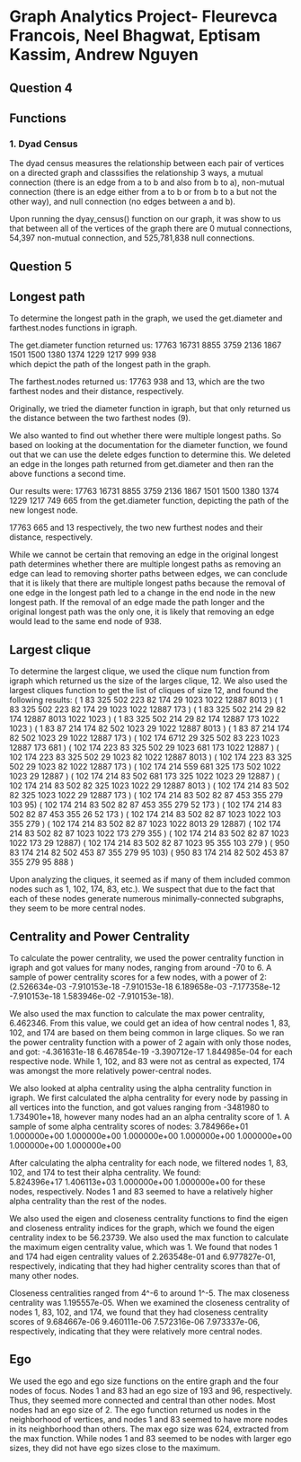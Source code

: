 # Graph Analytics Project- Fleurevca Francois, Neel Bhagwat, Eptisam Kassim, Andrew Nguyen

## Question 4
## Functions
### 1. Dyad Census
The dyad census measures the relationship between each pair of vertices on a directed graph and classsifies the relationship 3 ways, a mutual connection (there is an edge from a to b and also from b to a), non-mutual connection (there is an edge either from a to b or from b to a but not the other way), and null connection (no edges between a and b).

Upon running the dyay_census() function on our graph, it was show to us that between all of the vertices of the graph there are 0 mutual connections, 54,397 non-mutual connection, and 525,781,838 null connections.



## Question 5
## Longest path
To determine the longest path in the graph, we used the get.diameter and farthest.nodes functions in igraph.

The get.diameter function returned us: 17763 16731 8855  3759  2136  1867  1501  1500  1380  1374  1229  1217  999   938  
which depict the path of the longest path in the graph. 

The farthest.nodes returned us: 17763 938 and  13, which are the two farthest nodes and their distance, respectively. 

Originally, we tried the diameter function in igraph, but that only returned us the distance between the two farthest nodes (9). 

We also wanted to find out whether there were multiple longest paths. So based on looking at the documentation for the diameter function, we found out that we can use the delete edges function to determine this. We deleted an edge in the longes path returned from get.diameter and then ran the above functions a second time.  

Our results were: 
17763 16731 8855  3759  2136  1867  1501  1500  1380  1374  1229  1217  749   665  from the get.diameter function, depicting the path of the new longest node. 

17763 665 and 13 respectively, the two new furthest nodes and their distance, respectively. 

While we cannot be certain that removing an edge in the original longest path determines whether there are multiple longest paths as removing an edge can lead to removing shorter paths between edges, we can conclude that it is likely that there are multiple longest paths because the removal of one edge in the longest path led to a change in the end node in the new longest path. If the removal of an edge made the path longer and the original longest path was the only one, it is likely that removing an edge would lead to the same end node of 938. 

## Largest clique
To determine the largest clique, we used the clique num function from igraph which returned us the size of the larges clique, 12. We also used the largest cliques function to get the list of cliques of size 12, and found the following results: 
( 1     83    325   502   223   82    174   29    1023  1022  12887 8013 )
( 1     83    325   502   223   82    174   29    1023  1022  12887 173 )
( 1     83    325   502   214   29    82    174   12887 8013  1022  1023 )
( 1     83    325   502   214   29    82    174   12887 173   1022  1023 )
( 1     83    87    214   174   82    502   1023  29    1022  12887 8013 )
( 1     83    87    214   174   82    502   1023  29    1022  12887 173 )
( 102   174   6712  29    325   502   83    223   1023  12887 173   681  )
( 102   174   223   83    325   502   29    1023  681   173   1022  12887 )
( 102   174   223   83    325   502   29    1023  82    1022  12887 8013 )
( 102   174   223   83    325   502   29    1023  82    1022  12887 173 )
( 102   174   214   559   681   325   173   502   1022  1023  29    12887 )
( 102   174   214   83    502   681   173   325   1022  1023  29    12887 )
( 102   174   214   83    502   82    325   1023  1022  29    12887 8013 )
( 102   174   214   83    502   82    325   1023  1022  29    12887 173 )
( 102 174 214 83  502 82  87  453 355 279 103 95)
( 102 174 214 83  502 82  87  453 355 279 52  173 )
( 102 174 214 83  502 82  87  453 355 26  52  173 )
( 102  174  214  83   502  82   87   1023 1022 103  355  279 )
( 102   174   214   83    502   82    87    1023  1022  8013  29    12887)
( 102  174  214  83   502  82   87   1023 1022 173  279  355 )
( 102   174   214   83    502   82    87    1023  1022  173   29    12887)
( 102  174  214  83   502  82   87   1023 95   355  103  279 )
( 950 83  174 214 82  502 453 87  355 279 95  103)
( 950 83  174 214 82  502 453 87  355 279 95  888 )

Upon analyzing the cliques, it seemed as if many of them included common nodes such as 1, 102, 174, 83, etc.). We suspect that due to the fact that each of these nodes generate numerous minimally-connected subgraphs, they seem to be more central nodes.

## Centrality and Power Centrality
To calculate the power centrality, we used the power centrality function in igraph and got values for many nodes, ranging from around -70 to 6. A sample of power centrality scores for a few nodes, with a power of 2: (2.526634e-03 -7.910153e-18 -7.910153e-18  6.189658e-03 -7.177358e-12 -7.910153e-18  1.583946e-02 -7.910153e-18). 
 
We also used the max function to calculate the max power centrality, 6.462346. From this value, we could get an idea of how central nodes 1, 83, 102, and 174 are based on them being common in large cliques. So we ran the power centrality function with a power of 2 again with only those nodes, and got: -4.361631e-18  6.467854e-19 -3.390712e-17  1.844985e-04  for each respective node. While 1, 102, and 83 were not as central as expected, 174 was amongst the more relatively power-central nodes. 

We also looked at alpha centrality using the alpha centrality function in igraph. We first calculated the alpha centrality for every node by passing in all vertices into the function, and got values ranging from -3481980 to  1.734901e+18, however many nodes had an an alpha centrality score of 1. A sample of some alpha centrality scores of nodes: 3.784966e+01  1.000000e+00  1.000000e+00  1.000000e+00  1.000000e+00  1.000000e+00  1.000000e+00  1.000000e+00

After calculating the alpha centrality for each node, we filtered nodes 1, 83, 102, and 174 to test their alpha centrality. We found:  
5.824396e+17 1.406113e+03 1.000000e+00 1.000000e+00 for these nodes, respectively. Nodes 1 and 83 seemed to have a relatively higher alpha centrality than the rest of the nodes. 

We also used the eigen and closeness centrality functions to find the eigen and closeness entrality indices for the graph, which we found the eigen centrality index to be 56.23739. We also used the max function to calculate the maximum eigen centrality value, which was 1. We found that nodes 1 and 174 had eigen centrality values of 2.263548e-01 and 6.977827e-01, respectively, indicating that they had higher centrality scores than that of many other nodes. 

Closeness centralities ranged from 4^-6 to around 1^-5. The max closeness centrality was 1.195557e-05. When we examined the closeness centrality of nodes 1, 83, 102, and 174, we found that they had closeness centrality scores of 9.684667e-06 9.460111e-06 7.572316e-06 7.973337e-06, respectively, indicating that they were relatively more central nodes. 

## Ego
We used the ego and ego size functions on the entire graph and the four nodes of focus. Nodes 1 and 83 had an ego size of 193 and 96, respectively. Thus, they seemed more connected and central than other nodes. Most nodes had an ego size of 2. The ego function returned us nodes in the neighborhood of vertices, and nodes 1 and 83 seemed to have more nodes in its neighborhood than others. The max ego size was 624, extracted from the max function. While nodes 1 and 83 seemed to be nodes with larger ego sizes, they did not have ego sizes close to the maximum. 
